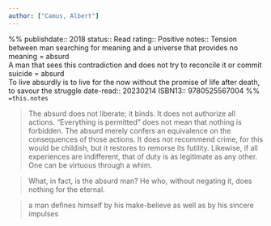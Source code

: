```yaml
---
author: ["Camus, Albert"]
---
```

%%
publishdate:: 2018
status:: Read
rating:: Positive
notes::  Tension between man searching for meaning and a universe that provides no meaning = absurd </br> A man that sees this contradiction and does not try to reconcile it or commit suicide = absurd </br> To live absurdly is to live for the now without the promise of life after death, to savour the struggle
date-read:: 20230214
ISBN13:: 9780525567004
%%
`=this.notes`

> The absurd does not liberate; it binds. It does not authorize all actions. “Everything is permitted” does not mean that nothing is forbidden. The absurd merely confers an equivalence on the consequences of those actions. It does not recommend crime, for this would be childish, but it restores to remorse its futility. Likewise, if all experiences are indifferent, that of duty is as legitimate as any other. One can be virtuous through a whim.

> What, in fact, is the absurd man? He who, without negating it, does nothing for the eternal.

> a man defines himself by his make-believe as well as by his sincere impulses